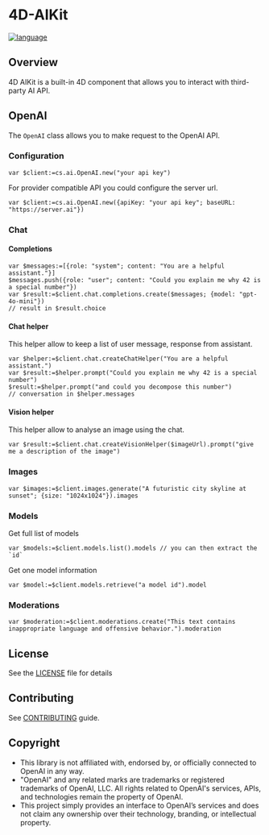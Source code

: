 # 4D-AIKit

[![language][code-shield]][code-url]

## Overview

4D AIKit is a built-in 4D component that allows you to interact with third-party AI API.

## OpenAI

The `OpenAI` class allows you to make request to the OpenAI API.

### Configuration

```4d
var $client:=cs.ai.OpenAI.new("your api key")
```

For provider compatible API you could configure the server url.

```4d
var $client:=cs.ai.OpenAI.new({apiKey: "your api key"; baseURL: "https://server.ai"})
```

### Chat

#### Completions

```4d
var $messages:=[{role: "system"; content: "You are a helpful assistant."}]
$messages.push({role: "user"; content: "Could you explain me why 42 is a special number"})
var $result:=$client.chat.completions.create($messages; {model: "gpt-4o-mini"})
// result in $result.choice
```

#### Chat helper

This helper allow to keep a list of user message, response from assistant.

```4d
var $helper:=$client.chat.createChatHelper("You are a helpful assistant.")
var $result:=$helper.prompt("Could you explain me why 42 is a special number")
$result:=$helper.prompt("and could you decompose this number")
// conversation in $helper.messages
```

#### Vision helper

This helper allow to analyse an image using the chat.

```4d
var $result:=$client.chat.createVisionHelper($imageUrl).prompt("give me a description of the image")
```

### Images

```4d
var $images:=$client.images.generate("A futuristic city skyline at sunset"; {size: "1024x1024"}).images
```

### Models

Get full list of models

```4d
var $models:=$client.models.list().models // you can then extract the `id`
```

Get one model information

```4d
var $model:=$client.models.retrieve("a model id").model
```

### Moderations

```4d
var $moderation:=$client.moderations.create("This text contains inappropriate language and offensive behavior.").moderation
```

## License

See the [LICENSE][license-url] file for details

## Contributing

See [CONTRIBUTING][contributing-url] guide.

## Copyright

- This library is not affiliated with, endorsed by, or officially connected to OpenAI in any way. 
- "OpenAI" and any related marks are trademarks or registered trademarks of OpenAI, LLC. All rights related to OpenAI's services, APIs, and technologies remain the property of OpenAI.
- This project simply provides an interface to OpenAI’s services and does not claim any ownership over their technology, branding, or intellectual property.

<!-- MARKDOWN LINKS & IMAGES -->
<!-- https://www.markdownguide.org/basic-syntax/#reference-style-links -->
[code-shield]: https://img.shields.io/static/v1?label=language&message=4d&color=blue
[code-url]: https://developer.4d.com/
[contributing-url]: .github/CONTRIBUTING.md
[license-url]: LICENSE.md
